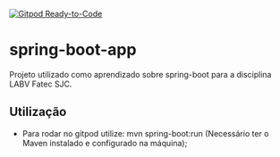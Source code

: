 [![Gitpod Ready-to-Code](https://img.shields.io/badge/Gitpod-Ready--to--Code-blue?logo=gitpod)](https://gitpod.io/#https://github.com/andresouzaesilva/spring-boot-andre)

# spring-boot-app

Projeto utilizado como aprendizado sobre spring-boot para a disciplina LABV Fatec SJC.
## Utilização
- Para rodar no gitpod utilize: mvn spring-boot:run (Necessário ter o Maven instalado e configurado na máquina);  
